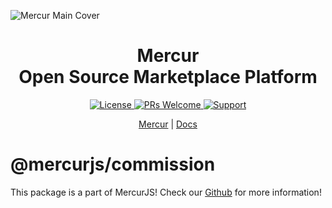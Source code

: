 ![Mercur Main Cover](https://cdn.prod.website-files.com/6790aeffc4b432ccaf1b56e5/67a225dc6fa298afc1cc4ae6_Mercur%20Cover.png)

<div align="center">
  <h1>Mercur <br> Open Source Marketplace Platform</h1> 
  <!-- Shields.io Badges -->
  <a href="https://github.com/mercurjs/mercur/tree/main?tab=MIT-1-ov-file">
    <img alt="License" src="https://img.shields.io/badge/license-MIT-blue.svg" />
  </a>
  <a href="#">
    <img alt="PRs Welcome" src="https://img.shields.io/badge/PRs-welcome-brightgreen.svg" />
  </a>
  <a href="https://rigbyjs.com/#contact">
    <img alt="Support" src="https://img.shields.io/badge/support-contact%20author-blueviolet.svg" />
  </a>
  <p>
    <a href="https://mercurjs.com/">Mercur</a> |   <a href="https://docs.mercurjs.com/">Docs</a> 
  </p> 
</div>

# @mercurjs/commission

This package is a part of MercurJS! Check our <a href="https://github.com/mercurjs/mercur">Github</a> for more information!
